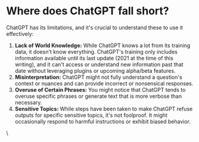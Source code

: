 # Where does ChatGPT fall short?

ChatGPT has its limitations, and it's crucial to understand these to use it effectively:

1. **Lack of World Knowledge:** While ChatGPT knows a lot from its training data, it doesn't know everything. ChatGPT's training only includes information available until its last update (2021 at the time of this writing), and it can't access or understand new information past that date without leveraging plugins or upcoming alpha/beta features.&#x20;
2. **Misinterpretation:** ChatGPT might not fully understand a question's context or nuances and can provide incorrect or nonsensical responses.
3. **Overuse of Certain Phrases:** You might notice that ChatGPT tends to overuse specific phrases or generate text that is more verbose than necessary.
4. **Sensitive Topics:** While steps have been taken to make ChatGPT refuse outputs for specific sensitive topics, it's not foolproof. It might occasionally respond to harmful instructions or exhibit biased behavior.

\
